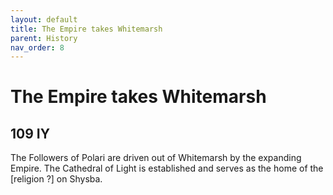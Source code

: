 ```yaml
---
layout: default
title: The Empire takes Whitemarsh
parent: History
nav_order: 8
---
```


# The Empire takes Whitemarsh

## 109 IY

The Followers of Polari are driven out of Whitemarsh by the expanding Empire. The Cathedral of Light is established and
serves as the home of the [religion ?] on Shysba.